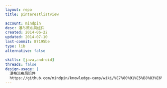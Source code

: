 ```yaml
---
layout: repo
title: pinterestlistview

account: mindpin
desc: 瀑布流布局组件
created: 2014-06-22
updated: 2014-07-10
last-commit: 87195be
type: lib
alternative: false

skills: [java,android]
threads: false
design-usage: |
  瀑布流布局组件
  https://github.com/mindpin/knowledge-camp/wiki/%E7%80%91%E5%B8%83%E6%B5%81%E5%B8%83%E5%B1%80%E7%BB%84%E4%BB%B6
---
```

